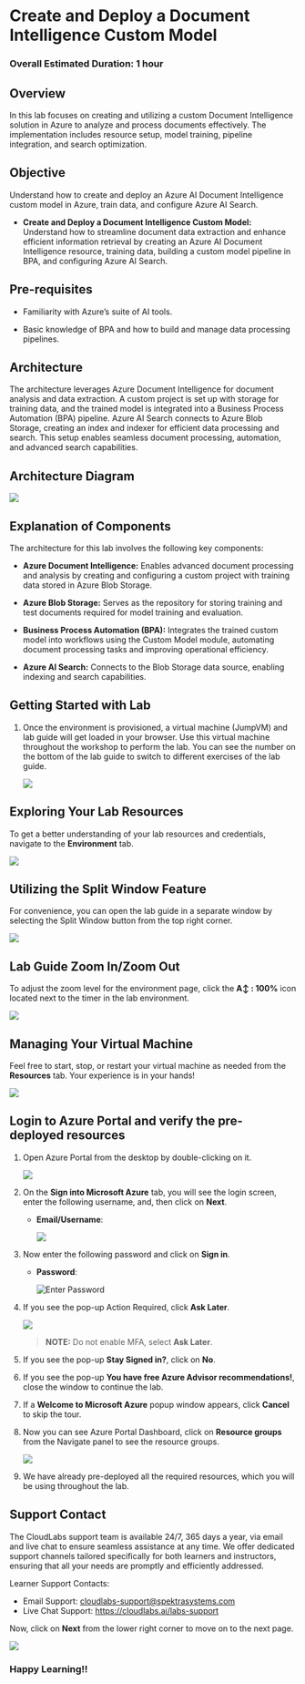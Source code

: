 # Create and Deploy a Document Intelligence Custom Model

### Overall Estimated Duration: 1 hour

## Overview

In this lab focuses on creating and utilizing a custom Document Intelligence solution in Azure to analyze and process documents effectively. The implementation includes resource setup, model training, pipeline integration, and search optimization.

## Objective

Understand how to create and deploy an Azure AI Document Intelligence custom model in Azure, train data, and configure Azure AI Search.

- **Create and Deploy a Document Intelligence Custom Model:** Understand how to streamline document data extraction and enhance efficient information retrieval by creating an Azure AI Document Intelligence resource, training data, building a custom model pipeline in BPA, and configuring Azure AI Search.

## Pre-requisites

- Familiarity with Azure’s suite of AI tools.

- Basic knowledge of BPA and how to build and manage data processing pipelines.

## Architecture

The architecture leverages Azure Document Intelligence for document analysis and data extraction. A custom project is set up with storage for training data, and the trained model is integrated into a Business Process Automation (BPA) pipeline. Azure AI Search connects to Azure Blob Storage, creating an index and indexer for efficient data processing and search. This setup enables seamless document processing, automation, and advanced search capabilities.

## Architecture Diagram

 ![](../lab_instructions/images/bpaarc1.png)

## Explanation of Components

The architecture for this lab involves the following key components:

- **Azure Document Intelligence:** Enables advanced document processing and analysis by creating and configuring a custom project with training data stored in Azure Blob Storage.

- **Azure Blob Storage:** Serves as the repository for storing training and test documents required for model training and evaluation.

- **Business Process Automation (BPA):** Integrates the trained custom model into workflows using the Custom Model module, automating document processing tasks and improving operational efficiency.

- **Azure AI Search:** Connects to the Blob Storage data source, enabling indexing and search capabilities. 

## Getting Started with Lab

1. Once the environment is provisioned, a virtual machine (JumpVM) and lab guide will get loaded in your browser. Use this virtual machine throughout the workshop to perform the lab. You can see the number on the bottom of the lab guide to switch to different exercises of the lab guide.

   ![](../lab_instructions/images/Intro.png)

## Exploring Your Lab Resources

To get a better understanding of your lab resources and credentials, navigate to the **Environment** tab.

![](../lab_instructions/images/env-01.png)

## Utilizing the Split Window Feature

For convenience, you can open the lab guide in a separate window by selecting the Split Window button from the top right corner.

![](../lab_instructions/images/split-01.png)

## Lab Guide Zoom In/Zoom Out
 
To adjust the zoom level for the environment page, click the **A↕ : 100%** icon located next to the timer in the lab environment.

![](../lab_instructions/images/n21.png)  

## Managing Your Virtual Machine

Feel free to start, stop, or restart your virtual machine as needed from the **Resources** tab. Your experience is in your hands!

![](../lab_instructions/images/resourses.png)
    
    
## Login to Azure Portal and verify the pre-deployed resources

1. Open Azure Portal from the desktop by double-clicking on it.
    
   ![](../lab_instructions/images/azure-portal-edge.png)
   
1. On the **Sign into Microsoft Azure** tab, you will see the login screen, enter the following username, and, then click on **Next**.

   * **Email/Username**: <inject key="AzureAdUserEmail"></inject>

     ![](../lab_instructions/images/user-email.png)
   
1. Now enter the following password and click on **Sign in**.
   
   * **Password**: <inject key="AzureAdUserPassword"></inject>
   
     ![](../lab_instructions/images/user-pass.png "Enter Password")

1. If you see the pop-up Action Required, click **Ask Later**.

    ![](../lab_instructions/images/asklater%20(1).png)

   >**NOTE:** Do not enable MFA, select **Ask Later**.

1. If you see the pop-up **Stay Signed in?**, click on **No**.

1. If you see the pop-up **You have free Azure Advisor recommendations!**, close the window to continue the lab.

1. If a **Welcome to Microsoft Azure** popup window appears, click **Cancel** to skip the tour.

1. Now you can see Azure Portal Dashboard, click on **Resource groups** from the Navigate panel to see the resource groups.

   ![](../lab_instructions/images/select-rg.png)
 
1. We have already pre-deployed all the required resources, which you will be using throughout the lab.
 
## Support Contact
 
The CloudLabs support team is available 24/7, 365 days a year, via email and live chat to ensure seamless assistance at any time. We offer dedicated support channels tailored specifically for both learners and instructors, ensuring that all your needs are promptly and efficiently addressed.

Learner Support Contacts:
- Email Support: cloudlabs-support@spektrasystems.com
- Live Chat Support: https://cloudlabs.ai/labs-support

Now, click on **Next** from the lower right corner to move on to the next page.

  ![](../lab_instructions/images/n14.png)

### Happy Learning!!